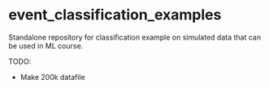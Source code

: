 # event_classification_examples
Standalone repository for classification example on simulated data that can be used in ML course.

TODO:
* Make 200k datafile

